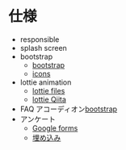 # 仕様

- responsible
- splash screen
- bootstrap
  - [bootstrap](https://getbootstrap.jp/docs/5.3/getting-started/introduction/)
  - [icons](https://icons.getbootstrap.jp/)
- lottie animation
  - [lottie files](https://lottiefiles.com/search?category=animations&type=free)
  - [lottie Qiita](https://qiita.com/riezo______/items/982f7d20e7691f8869a4)
- FAQ アコーディオン[bootstrap](https://getbootstrap.jp/docs/5.3/components/accordion/)
- アンケート
  - [Google forms](https://docs.google.com/forms)
  - [埋め込み](https://form.run/media/contents/form-creation-tools/google-form-embedding/)
